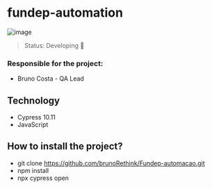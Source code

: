 <h1>fundep-automation</h1>

![image](https://user-images.githubusercontent.com/111917820/198207061-e9feee8c-9c37-4c93-97da-f7dddf66d46b.png)

> Status: Developing 🚧
### Responsible for the project:
- Bruno Costa - QA Lead 

## Technology
* Cypress 10.11
* JavaScript

## How to install the project?
- git clone https://github.com/brunoRethink/Fundep-automacao.git
- npm install
- npx cypress open

